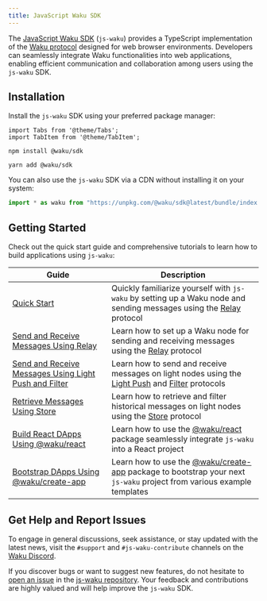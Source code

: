 ```yaml
---
title: JavaScript Waku SDK
---
```


The [JavaScript Waku SDK](https://github.com/waku-org/js-waku) (`js-waku`) provides a TypeScript implementation of the [Waku protocol](/) designed for web browser environments. Developers can seamlessly integrate Waku functionalities into web applications, enabling efficient communication and collaboration among users using the `js-waku` SDK.

## Installation

Install the `js-waku` SDK using your preferred package manager:

```mdx-code-block
import Tabs from '@theme/Tabs';
import TabItem from '@theme/TabItem';
```

<Tabs>
<TabItem value="npm" label="npm">

```shell
npm install @waku/sdk
```

</TabItem>
<TabItem value="yarn" label="Yarn">

```shell
yarn add @waku/sdk
```

</TabItem>
</Tabs>

You can also use the `js-waku` SDK via a CDN without installing it on your system:

```js
import * as waku from "https://unpkg.com/@waku/sdk@latest/bundle/index.js";
```

## Getting Started

Check out the quick start guide and comprehensive tutorials to learn how to build applications using `js-waku`:

| Guide | Description |
| - | - |
| [Quick Start](/guides/js-waku/quick-start) | Quickly familiarize yourself with `js-waku` by setting up a Waku node and sending messages using the [Relay](/overview/concepts/protocols#relay) protocol |
| [Send and Receive Messages Using Relay](/guides/js-waku/relay-send-receive) | Learn how to set up a Waku node for sending and receiving messages using the [Relay](/overview/concepts/protocols#relay) protocol |
| [Send and Receive Messages Using Light Push and Filter](/guides/js-waku/light-send-receive) | Learn how to send and receive messages on light nodes using the [Light Push](/overview/concepts/protocols#light-push) and [Filter](/overview/concepts/protocols#filter) protocols |
| [Retrieve Messages Using Store](/guides/js-waku/store-retrieve-messages) | Learn how to retrieve and filter historical messages on light nodes using the [Store](/overview/concepts/protocols#store) protocol |
| [Build React DApps Using @waku/react](/guides/js-waku/build-waku-react) | Learn how to use the [@waku/react](https://www.npmjs.com/package/@waku/react) package seamlessly integrate `js-waku` into a React project |
| [Bootstrap DApps Using @waku/create-app](/guides/js-waku/waku-create-app) | Learn how to use the [@waku/create-app](https://www.npmjs.com/package/@waku/create-app) package to bootstrap your next `js-waku` project from various example templates |

## Get Help and Report Issues

To engage in general discussions, seek assistance, or stay updated with the latest news, visit the `#support` and `#js-waku-contribute` channels on the [Waku Discord](https://discord.waku.org).

If you discover bugs or want to suggest new features, do not hesitate to [open an issue](https://github.com/waku-org/js-waku/issues/new/) in the [js-waku repository](https://github.com/waku-org/js-waku). Your feedback and contributions are highly valued and will help improve the `js-waku` SDK.